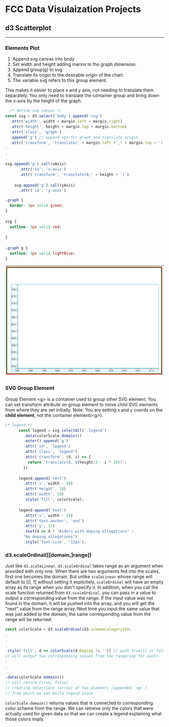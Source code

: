 # FCC Data Visulaization Projects
## d3 Scatterplot
---

### Elements Plot
1. Append svg canvas into body
2. Set width and height adding marins to the graph dimension.
3. Append group(g) to svg 
4. Translate its origin to the desirable origin of the chart.
5. The variable svg refers to this group element.

This makes it easier to place x and y axis, not needing to translate them separately. You only need to translate the container group and bring down the x-axis by the height of the graph.

```javascript
  /* define svg canvas */
const svg = d3.select('body').append('svg')
  .attr('width', width + margin.left + margin.right)
  .attr('height', height + margin.top + margin.bottom)
  .attr('class', 'graph') 
  .append('g') // append <g> for graph and translate origin
  .attr('transform', 'translate(' + margin.left +',' + margin.top + ')');
.
.
.
svg.append('g').call(xAxis)
      .attr('id', 'x-axis')
      .attr('transform', 'translate(0,' + height + ')')
    
    svg.append('g').call(yAxis)
      .attr('id', 'y-axis')
```

```css
.graph {
  border: 3px solid green;
}

svg {
  outline: 3px solid red;

}

.graph g {
  outline: 3px solid lightBlue;
}
```
<img src='./assets/elements.png' alt='elements' width="600px">

### SVG Group Element
Group Element &lt;g&gt; is a container used to group other SVG element. 
You can set transform attribute on group element to move child SVG elements from where they are set initially.
Note: You are setting x and y coords on the **child element**, not the container element(&lt;g&gt;).
```javascript
/* legend */
      const legend = svg.selectAll('.legend')
        .data(colorScale.domain())
        .enter().append('g')
        .attr('id', 'legend')
        .attr('class', 'legend')
        .attr('transform', (d, i) => {
          return `translate(0, ${height/2 - i * 20})`;
        })
      
      legend.append('rect')
        .attr('x', width - 18)
        .attr('height', 18)
        .attr('width', 18)
        .style('fill', colorScale);

      legend.append('text')
        .attr('x', width - 24)
        .attr('text-anchor', 'end')
        .attr('y', 15)
        .text(d => d ? "Riders with doping allegations" :
        "No doping allegations")
        .style('font-size', '12px');
  ```      

### d3.scaleOrdinal([[domain,]range])
Just like `d3.scaleLinear`, `d3.scaleOrdinal` takes range as an argument when provided with only one. When there are two arguments fed into the scales, first one becomes the domain.
But unlike `scaleLinear` whose range will default to [0, 1] without setting it explicitely, `scaleOrdinal` will have an empty array as its range when you don't specify it.
In addition, when you call the scale function returned from `d3.scaleOrdinal`, you can pass in a value to output a corresponding value from the range. If the input value was not found in the domain, it will be pushed into the array, and you will get the "next" value from the range array.
Next time you input the same value that was just added to the domain, the same corresponding value from the range will be returned.

```javascript
const colorScale = d3.scaleOrdinal(d3.schemeCategory10);
.
.
.
.style('fill', d => colorScale(d.Doping != '')) // push true(1) or false(0) to the domain
// will output two corresponding values from the range(one for each).
.
.
.
.data(colorScale.domain()) 
// will return [true, false]
// creating selections (array) of two elements (appended `<g>`)
// from which we can build legend icons
```
`colorScale.domain()` returns values that is connected to corresponding color scheme from the range.
We can retreive only the colors that were actually used for given data so that we can create a legend explaining what those colors imply.

